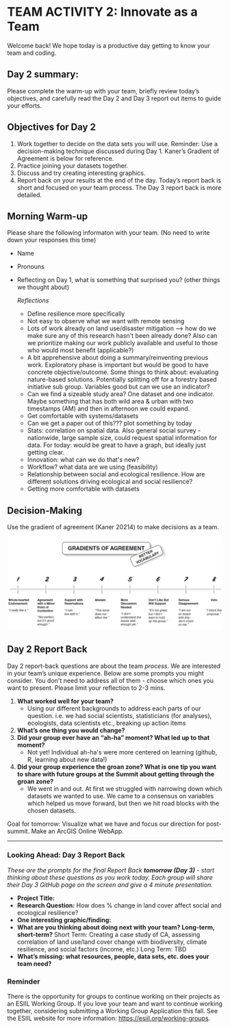 # TEAM ACTIVITY 2: Innovate as a Team

Welcome back! We hope today is a productive day getting to know your team and coding.

## Day 2 summary: 
Please complete the warm-up with your team, briefly review today’s objectives, and carefully read the Day 2 and Day 3 report out items to guide your efforts.  

## Objectives for Day 2
1. Work together to decide on the data sets you will use. Reminder: Use a decision-making technique discussed during Day 1. Kaner’s Gradient of Agreement is below for reference.
2. Practice joining your datasets together. 
3. Discuss and try creating interesting graphics.
4. Report back on your results at the end of the day. Today’s report back is short and focused on your team process. The Day 3 report back is more detailed. 


## Morning Warm-up
Please share the following informaton with your team. (No need to write down your responses this time)
- Name
- Pronouns
- Reflecting on Day 1, what is something that surprised you? (other things we thought about)

   *Reflections*
  - Define resilience more specifically
  - Not easy to observe what we want with remote sensing
  - Lots of work already on land use/disaster mitigation --> how do we make sure any of this research hasn't been already done? Also can we prioritize making our work publicly available and useful to those who would most benefit (applicable?)
  - A bit apprehensive about doing a summary/reinventing previous work. Exploratory phase is important but would be good to have concrete objective/outcome. Some things to think about: evaluating nature-based solutions. Potentially splitting off for a forestry based initiative sub group. Variables good but can we use an indicator?
  - Can we find a sizeable study area? One dataset and one indicator. Maybe something that has both wild area & urban with two timestamps (AM) and then in afternoon we could expand.
  - Get comfortable with systems/datasets
  - Can we get a paper out of this??? plot something by today
  - Stats: correlation on spatial data. Also general social survey - nationwide, large sample size, could request spatial information for data. For today: would be great to have a graph, but ideally just getting clear.
  - Innovation: what can we do that's new?
  - Workflow? what data are we using (feasibility)
  - Relationship between social and ecological resilience. How are different solutions driving ecological and social resilience?
  - Getting more comfortable with datasets

## Decision-Making
Use the gradient of agreement (Kaner 20214) to make decisions as a team.

![Gradients of agreement](../worksheets/love_gradient-of-agreement.png)

## Day 2 Report Back
Day 2 report-back questions are about the team *process*. We are interested in your team’s unique experience. Below are some prompts you might consider. You don't need to address all of them - choose which ones you want to present. Please limit your reflection to 2-3 mins.  

1. **What worked well for your team?**
      - Using our different backgrounds to address each parts of our question. i.e. we had social scientists, statisticians (for analyses), ecologists, data scientists etc., breaking up action items
3. **What’s one thing you would change?**
4. **Did your group ever have an “ah-ha” moment?  What led up to that moment?**
     - Not yet! Individual ah-ha's were more centered on learning (github, R, learning about new data!)
6. **Did your group experience the groan zone?  What is one tip you want to share with future groups at the Summit about getting through the groan zone?**
     - We went in and out. At first we struggled with narrowing down which datasets we wanted to use. We came to a consensus on variables which helped us move forward, but then we hit road blocks with the chosen datasets.

Goal for tomorrow: Visualize what we have and focus our direction for post-summit. Make an ArcGIS Online WebApp. 

**************************************************************

### Looking Ahead: Day 3 Report Back
*These are the prompts for the final Report Back **tomorrow (Day 3)** - start thinking about these questions as you work today. Each group will share their Day 3 GitHub page on the screen and give a 4 minute presentation.*

- **Project Title:** 
- **Research Question:** How does % change in land cover affect social and ecological resilience?
- **One interesting graphic/finding:** 
- **What are you thinking about doing next with your team? Long-term, short-term?**
    Short Term: Creating a case study of CA, assessing correlation of land use/land cover change with biodiversity, climate resilience, and social factors (income, etc.)
    Long Term: TBD
- **What’s missing: what resources, people, data sets, etc. does your team need?**
  
      
### Reminder
There is the opportunity for groups to continue working on their projects as an ESIIL Working Group. If you love your team and want to continue working together, considering submitting a Working Group Application this fall. See the ESIIL website for more information: <https://esiil.org/working-groups>.
     

